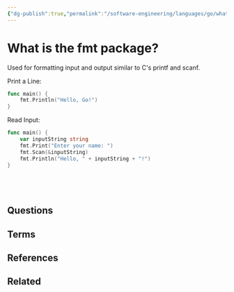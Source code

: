 ```yaml
---
{"dg-publish":true,"permalink":"/software-engineering/languages/go/what-is-the-fmt-package/","tags":["type/permanent"],"created":"2023-08-03T07:22:15.901-05:00","updated":"2023-09-05T14:44:47.671-05:00"}
---
```


# What is the fmt package?

Used for formatting input and output similar to C's printf and scanf.

Print a Line:
```go
func main() {
    fmt.Println("Hello, Go!")
}
```

Read Input:
```go
func main() {
    var inputString string
    fmt.Print("Enter your name: ")
    fmt.Scan(&inputString)
    fmt.Println("Hello, " + inputString + "!")
}
```
 
---
## Questions
## Terms

## References

## Related